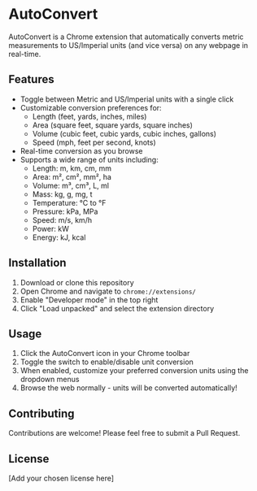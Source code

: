 # AutoConvert

AutoConvert is a Chrome extension that automatically converts metric measurements to US/Imperial units (and vice versa) on any webpage in real-time.

## Features

- Toggle between Metric and US/Imperial units with a single click
- Customizable conversion preferences for:
  - Length (feet, yards, inches, miles)
  - Area (square feet, square yards, square inches)
  - Volume (cubic feet, cubic yards, cubic inches, gallons)
  - Speed (mph, feet per second, knots)
- Real-time conversion as you browse
- Supports a wide range of units including:
  - Length: m, km, cm, mm
  - Area: m², cm², mm², ha
  - Volume: m³, cm³, L, ml
  - Mass: kg, g, mg, t
  - Temperature: °C to °F
  - Pressure: kPa, MPa
  - Speed: m/s, km/h
  - Power: kW
  - Energy: kJ, kcal

## Installation

1. Download or clone this repository
2. Open Chrome and navigate to `chrome://extensions/`
3. Enable "Developer mode" in the top right
4. Click "Load unpacked" and select the extension directory

## Usage

1. Click the AutoConvert icon in your Chrome toolbar
2. Toggle the switch to enable/disable unit conversion
3. When enabled, customize your preferred conversion units using the dropdown menus
4. Browse the web normally - units will be converted automatically!

## Contributing

Contributions are welcome! Please feel free to submit a Pull Request.

## License

[Add your chosen license here]
